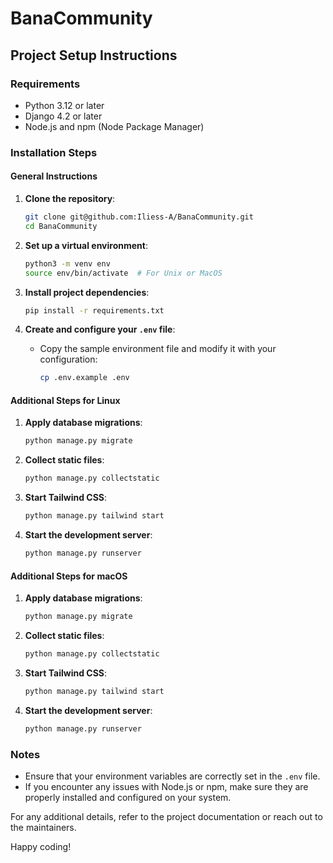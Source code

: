 # BanaCommunity

## Project Setup Instructions

### Requirements

- Python 3.12 or later
- Django 4.2 or later
- Node.js and npm (Node Package Manager)

### Installation Steps

#### General Instructions

1. **Clone the repository**:
    ```sh
    git clone git@github.com:Iliess-A/BanaCommunity.git
    cd BanaCommunity
    ```

2. **Set up a virtual environment**:
    ```sh
    python3 -m venv env
    source env/bin/activate  # For Unix or MacOS
    ```

3. **Install project dependencies**:
    ```sh
    pip install -r requirements.txt
    ```

4. **Create and configure your `.env` file**:
    - Copy the sample environment file and modify it with your configuration:
      ```sh
      cp .env.example .env
      ```

#### Additional Steps for Linux

1. **Apply database migrations**:
    ```sh
    python manage.py migrate
    ```

2. **Collect static files**:
    ```sh
    python manage.py collectstatic
    ```

3. **Start Tailwind CSS**:
    ```sh
    python manage.py tailwind start
    ```

4. **Start the development server**:
    ```sh
    python manage.py runserver
    ```

#### Additional Steps for macOS

1. **Apply database migrations**:
    ```sh
    python manage.py migrate
    ```

2. **Collect static files**:
    ```sh
    python manage.py collectstatic
    ```

3. **Start Tailwind CSS**:
    ```sh
    python manage.py tailwind start
    ```

4. **Start the development server**:
    ```sh
    python manage.py runserver
    ```

### Notes

- Ensure that your environment variables are correctly set in the `.env` file.
- If you encounter any issues with Node.js or npm, make sure they are properly installed and configured on your system.

For any additional details, refer to the project documentation or reach out to the maintainers.

Happy coding!

